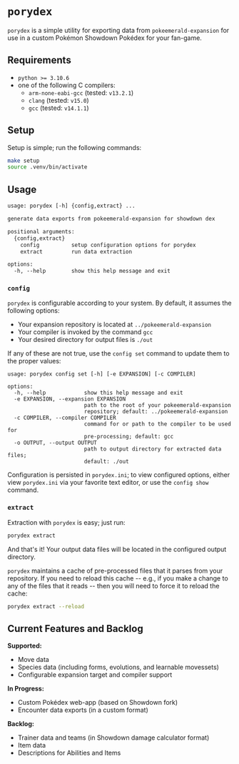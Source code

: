 # `porydex`

`porydex` is a simple utility for exporting data from `pokeemerald-expansion`
for use in a custom Pokémon Showdown Pokédex for your fan-game.

## Requirements

* `python >= 3.10.6`
* one of the following C compilers:
  * `arm-none-eabi-gcc` (tested: `v13.2.1`)
  * `clang` (tested: `v15.0`)
  * `gcc` (tested: `v14.1.1`)

## Setup

Setup is simple; run the following commands:

```bash
make setup
source .venv/bin/activate
```

## Usage

```txt
usage: porydex [-h] {config,extract} ...

generate data exports from pokeemerald-expansion for showdown dex

positional arguments:
  {config,extract}
    config          setup configuration options for porydex
    extract         run data extraction

options:
  -h, --help        show this help message and exit
```

### `config`

`porydex` is configurable according to your system. By default, it assumes the
following options:

* Your expansion repository is located at `../pokeemerald-expansion`
* Your compiler is invoked by the command `gcc`
* Your desired directory for output files is `./out`

If any of these are not true, use the `config set` command to update them to
the proper values:

```text
usage: porydex config set [-h] [-e EXPANSION] [-c COMPILER]

options:
  -h, --help            show this help message and exit
  -e EXPANSION, --expansion EXPANSION
                        path to the root of your pokeemerald-expansion
                        repository; default: ../pokeemerald-expansion
  -c COMPILER, --compiler COMPILER
                        command for or path to the compiler to be used for
                        pre-processing; default: gcc
  -o OUTPUT, --output OUTPUT
                        path to output directory for extracted data files;
                        default: ./out
```

Configuration is persisted in `porydex.ini`; to view configured options, either
view `porydex.ini` via your favorite text editor, or use the `config show`
command.

### `extract`

Extraction with `porydex` is easy; just run:

```bash
porydex extract
```

And that's it! Your output data files will be located in the configured output
directory.

`porydex` maintains a cache of pre-processed files that it parses from your
repository. If you need to reload this cache -- e.g., if you make a change to
any of the files that it reads -- then you will need to force it to reload the
cache:

```bash
porydex extract --reload
```

## Current Features and Backlog

**Supported:**

* Move data
* Species data (including forms, evolutions, and learnable movessets)
* Configurable expansion target and compiler support

**In Progress:**

* Custom Pokédex web-app (based on Showdown fork)
* Encounter data exports (in a custom format)

**Backlog:**

* Trainer data and teams (in Showdown damage calculator format)
* Item data
* Descriptions for Abilities and Items
